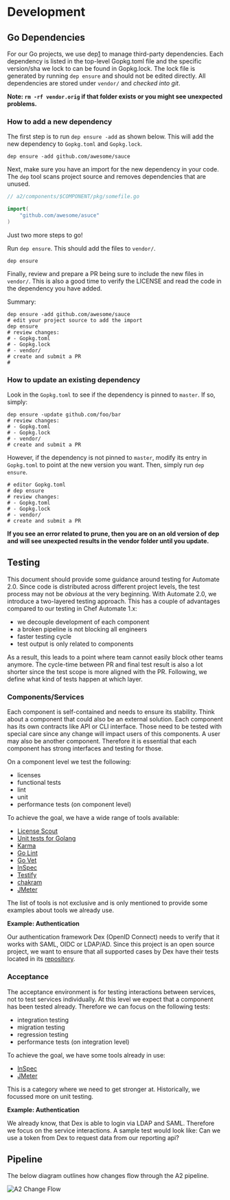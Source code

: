 # Development

## Go Dependencies

For our Go projects, we use dep[1] to manage third-party
dependencies. Each dependency is listed in the top-level Gopkg.toml
file and the specific version/sha we lock to can be found in
Gopkg.lock. The lock file is generated by running `dep ensure` and
should not be edited directly. All dependencies are stored under
`vendor/` and *checked into git*.

**Note: `rm -rf vendor.orig` if that folder exists or you might see unexpected problems.**

[1]: https://golang.github.io/dep/

### How to add a new dependency

The first step is to run `dep ensure -add` as shown below. This will
add the new dependency to `Gopkg.toml` and `Gopkg.lock`.

```shell
dep ensure -add github.com/awesome/sauce
```

Next, make sure you have an import for the new dependency in your
code. The `dep` tool scans project source and removes dependencies
that are unused.

```go
// a2/components/$COMPONENT/pkg/somefile.go

import(
    "github.com/awesome/asuce"
)
```

Just two more steps to go!

Run `dep ensure`. This should add the files to `vendor/`.

```shell
dep ensure
```

Finally, review and prepare a PR being sure to include the new files
in `vendor/`. This is also a good time to verify the LICENSE and read
the code in the dependency you have added.

Summary:

```text
dep ensure -add github.com/awesome/sauce
# edit your project source to add the import
dep ensure
# review changes:
# - Gopkg.toml
# - Gopkg.lock
# - vendor/
# create and submit a PR
#
```

### How to update an existing dependency

Look in the `Gopkg.toml` to see if the dependency is pinned to `master`. If so, simply:

```text
dep ensure -update github.com/foo/bar
# review changes:
# - Gopkg.toml
# - Gopkg.lock
# - vendor/
# create and submit a PR
```

However, if the dependency is not pinned to `master`, modify its entry in `Gopkg.toml` to point
at the new version you want. Then, simply run `dep ensure`.

```text
# editor Gopkg.toml
# dep ensure
# review changes:
# - Gopkg.toml
# - Gopkg.lock
# - vendor/
# create and submit a PR
```

**If you see an error related to prune, then you are on an old version of dep and will
  see unexpected results in the vendor folder until you update.**

## Testing

This document should provide some guidance around testing for Automate 2.0. Since code is distributed across different project levels, the test process may not be *obvious* at the very beginning. With Automate 2.0, we introduce a two-layered testing approach. This has a couple of advantages compared to our testing in Chef Automate 1.x:

- we decouple development of each component
- a broken pipeline is not blocking all engineers
- faster testing cycle
- test output is only related to components

As a result, this leads to a point where team cannot easily block other teams anymore. The cycle-time between PR and final test result is also a lot shorter since the test scope is more aligned with the PR. Following, we define what kind of tests happen at which layer.

### Components/Services

Each component is self-contained and needs to ensure its stability. Think about a component that could also be an external solution. Each component has its own contracts like API or CLI interface. Those need to be tested with special care since any change will impact users of this components. A user may also be another component. Therefore it is essential that each component has strong interfaces and testing for those.

On a component level we test the following:

- licenses
- functional tests
- lint
- unit
- performance tests (on component level)

To achieve the goal, we have a wide range of tools available:

- [License Scout](https://github.com/chef/license_scout)
- [Unit tests for Golang](https://golang.org/pkg/testing/)
- [Karma](https://karma-runner.github.io/1.0/index.html)
- [Go Lint](https://github.com/golang/lint)
- [Go Vet](https://golang.org/cmd/vet/)
- [InSpec](https://www.inspec.io/)
- [Testify](https://github.com/stretchr/testify)
- [chakram](http://dareid.github.io/chakram/)
- [JMeter](http://jmeter.apache.org/)

The list of tools is not exclusive and is only mentioned to provide some examples about tools we already use.

**Example: Authentication**

Our authentication framework Dex (OpenID Connect) needs to verify that it works with SAML, OIDC or LDAP/AD. Since this project is an open source project, we want to ensure that all supported cases by Dex have their tests located in its [repository](https://github.com/coreos/dex).

### Acceptance

The acceptance environment is for testing interactions between services, not to test services individually. At this level we expect that a component has been tested already. Therefore we can focus on the following tests:

- integration testing
- migration testing
- regression testing
- performance tests (on integration level)

To achieve the goal, we have some tools already in use:

- [InSpec](https://www.inspec.io/)
- [JMeter](http://jmeter.apache.org/)

This is a category where we need to get stronger at. Historically, we focussed more on unit testing.

**Example: Authentication**

We already know, that Dex is able to login via LDAP and SAML. Therefore we focus on the service interactions. A sample test would look like: Can we use a token from Dex to request data from our reporting api?

## Pipeline

The below diagram outlines how changes flow through the A2 pipeline.

![A2 Change Flow](./diagrams/a2-change-flow.png)
